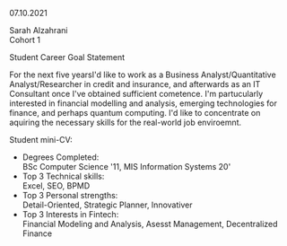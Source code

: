 07.10.2021

Sarah Alzahrani  
Cohort 1


Student Career Goal Statement 

   For the next five yearsI'd like to work as a Business Analyst/Quantitative Analyst/Researcher in credit and insurance, and afterwards as an IT Consultant once I've obtained sufficient cometence.
  I'm partucularly interested in financial modelling and analysis, emerging technologies for finance, and perhaps quantum computing. I'd like to concentrate on aquiring the necessary skills for the real-world job enviroemnt.  

Student mini-CV:

  - Degrees Completed:    
        BSc Computer Science '11, MIS Information Systems 20'
  - Top 3 Technical skills:    
        Excel, SEO, BPMD
  - Top 3 Personal strengths:   
        Detail-Oriented, Strategic Planner, Innovativer
  - Top 3 Interests in Fintech:    
        Financial Modeling and Analysis, Asesst Management, Decentralized Finance 
